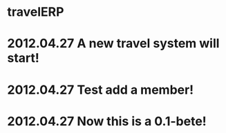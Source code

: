 travelERP
=========

2012.04.27
A new travel system will start!
=========

2012.04.27
Test add a member!
=========

2012.04.27
Now this is a 0.1-bete!
=========
